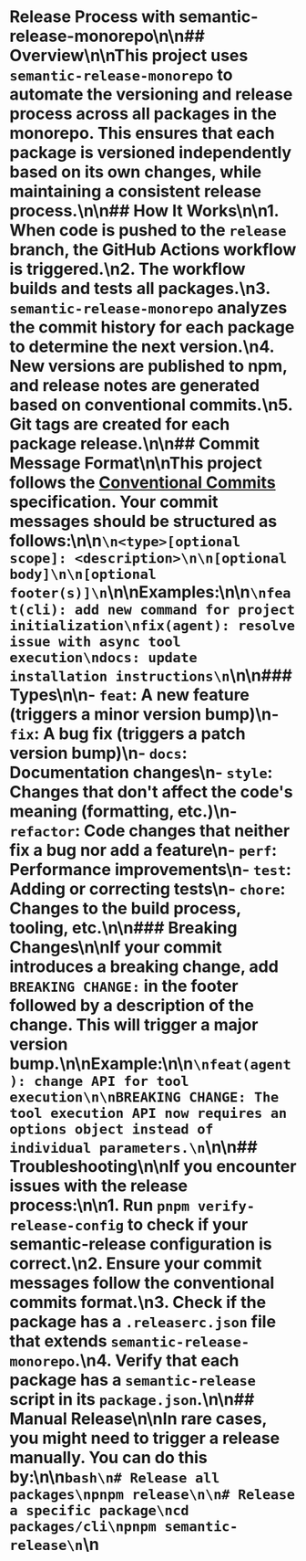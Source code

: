 # Release Process with semantic-release-monorepo\n\n## Overview\n\nThis project uses `semantic-release-monorepo` to automate the versioning and release process across all packages in the monorepo. This ensures that each package is versioned independently based on its own changes, while maintaining a consistent release process.\n\n## How It Works\n\n1. When code is pushed to the `release` branch, the GitHub Actions workflow is triggered.\n2. The workflow builds and tests all packages.\n3. `semantic-release-monorepo` analyzes the commit history for each package to determine the next version.\n4. New versions are published to npm, and release notes are generated based on conventional commits.\n5. Git tags are created for each package release.\n\n## Commit Message Format\n\nThis project follows the [Conventional Commits](https://www.conventionalcommits.org/) specification. Your commit messages should be structured as follows:\n\n`\n<type>[optional scope]: <description>\n\n[optional body]\n\n[optional footer(s)]\n`\n\nExamples:\n\n`\nfeat(cli): add new command for project initialization\nfix(agent): resolve issue with async tool execution\ndocs: update installation instructions\n`\n\n### Types\n\n- `feat`: A new feature (triggers a minor version bump)\n- `fix`: A bug fix (triggers a patch version bump)\n- `docs`: Documentation changes\n- `style`: Changes that don't affect the code's meaning (formatting, etc.)\n- `refactor`: Code changes that neither fix a bug nor add a feature\n- `perf`: Performance improvements\n- `test`: Adding or correcting tests\n- `chore`: Changes to the build process, tooling, etc.\n\n### Breaking Changes\n\nIf your commit introduces a breaking change, add `BREAKING CHANGE:` in the footer followed by a description of the change. This will trigger a major version bump.\n\nExample:\n\n`\nfeat(agent): change API for tool execution\n\nBREAKING CHANGE: The tool execution API now requires an options object instead of individual parameters.\n`\n\n## Troubleshooting\n\nIf you encounter issues with the release process:\n\n1. Run `pnpm verify-release-config` to check if your semantic-release configuration is correct.\n2. Ensure your commit messages follow the conventional commits format.\n3. Check if the package has a `.releaserc.json` file that extends `semantic-release-monorepo`.\n4. Verify that each package has a `semantic-release` script in its `package.json`.\n\n## Manual Release\n\nIn rare cases, you might need to trigger a release manually. You can do this by:\n\n`bash\n# Release all packages\npnpm release\n\n# Release a specific package\ncd packages/cli\npnpm semantic-release\n`\n
